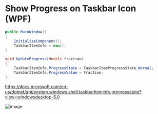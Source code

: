 # Show Progress on Taskbar Icon (WPF)

```cs
public MainWindow()
{
    InitializeComponent();
    TaskbarItemInfo = new();
}
```

```cs
void UpdateProgress(double fraction)
{
    TaskbarItemInfo.ProgressState = TaskbarItemProgressState.Normal;
    TaskbarItemInfo.ProgressValue = fraction;
}
```

https://docs.microsoft.com/en-us/dotnet/api/system.windows.shell.taskbariteminfo.progressstate?view=windowsdesktop-6.0

![image](https://user-images.githubusercontent.com/4165489/185797799-5866d035-50bd-40c7-b1bb-02354aa1eb55.png)
